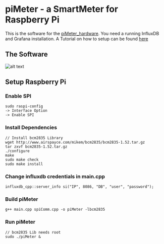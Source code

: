 # piMeter - a SmartMeter for Raspberry Pi

This is the software for the [piMeter_hardware](https://github.com/digitaldex/piMeter_hardware).
You need a running InfluxDB and Grafana installation. A Tutorial on how to setup can be found [here](https://www.digitaldex.de/new-frontend-for-pimeter/)

## The Software
![alt text](https://github.com/digitaldex/piMeter_grafana/blob/master/visu/GrafanaExample.png "Eagle Board Screenshot")

## Setup Raspberry Pi

### Enable SPI
```
sudo raspi-config
-> Interface Option
-> Enable SPI
```
### Install Dependencies
```
// Install bcm2835 Library
wget http://www.airspayce.com/mikem/bcm2835/bcm2835-1.52.tar.gz
tar zxvf bcm2835-1.52.tar.gz
./configure
make
sudo make check
sudo make install
```
### Change influxdb credentials in main.cpp
```
influxdb_cpp::server_info si("IP", 8086, "DB", "user", "password");
```
### Build piMeter
```
g++ main.cpp spiComm.cpp -o piMeter -lbcm2835
```
### Run piMeter
```
// bcm2835 Lib needs root
sudo ./piMeter &
